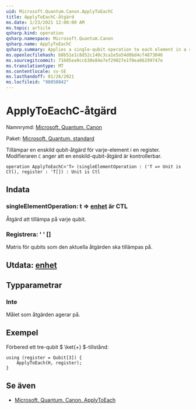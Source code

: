 ```yaml
---
uid: Microsoft.Quantum.Canon.ApplyToEachC
title: ApplyToEachC-åtgärd
ms.date: 1/23/2021 12:00:00 AM
ms.topic: article
qsharp.kind: operation
qsharp.namespace: Microsoft.Quantum.Canon
qsharp.name: ApplyToEachC
qsharp.summary: Applies a single-qubit operation to each element in a register. The modifier `C` indicates that the single-qubit operation is controllable.
ms.openlocfilehash: b8b51e1c8d52c140c3ca1e5a54d0bd4cf4873046
ms.sourcegitcommit: 71605ea9cc630e84e7ef29027e1f0ea06299747e
ms.translationtype: MT
ms.contentlocale: sv-SE
ms.lasthandoff: 01/26/2021
ms.locfileid: "98850842"
---
```

# <a name="applytoeachc-operation"></a>ApplyToEachC-åtgärd

Namnrymd: [Microsoft. Quantum. Canon](xref:Microsoft.Quantum.Canon)

Paket: [Microsoft. Quantum. standard](https://nuget.org/packages/Microsoft.Quantum.Standard)


Tillämpar en enskild qubit-åtgärd för varje-element i en register.
Modifieraren `C` anger att en enskild-qubit-åtgärd är kontrollerbar.

```qsharp
operation ApplyToEachC<'T> (singleElementOperation : ('T => Unit is Ctl), register : 'T[]) : Unit is Ctl
```


## <a name="input"></a>Indata

### <a name="singleelementoperation--t--unit--is-ctl"></a>singleElementOperation: t => [enhet](xref:microsoft.quantum.lang-ref.unit)  är CTL

Åtgärd att tillämpa på varje qubit.


### <a name="register--t"></a>Registrera: ' ' []

Matris för qubits som den aktuella åtgärden ska tillämpas på.



## <a name="output--unit"></a>Utdata: [enhet](xref:microsoft.quantum.lang-ref.unit)



## <a name="type-parameters"></a>Typparametrar

### <a name="t"></a>Inte

Målet som åtgärden agerar på.

## <a name="example"></a>Exempel

Förbered ett tre-qubit $ \ket{+} $-tillstånd:

```qsharp
using (register = Qubit[3]) {
    ApplyToEach(H, register);
}
```

## <a name="see-also"></a>Se även

- [Microsoft. Quantum. Canon. ApplyToEach](xref:Microsoft.Quantum.Canon.ApplyToEach)